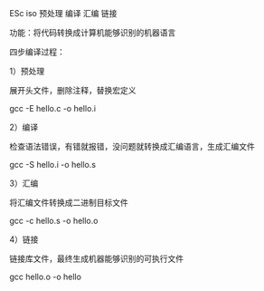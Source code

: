 ESc
iso
预处理
编译
汇编
链接

功能：将代码转换成计算机能够识别的机器语言

四步编译过程：

1）预处理

展开头文件，删除注释，替换宏定义

gcc -E hello.c -o hello.i

2）编译

检查语法错误，有错就报错，没问题就转换成汇编语言，生成汇编文件

gcc -S hello.i -o hello.s

3）汇编

将汇编文件转换成二进制目标文件

gcc -c hello.s -o hello.o

4）链接

链接库文件，最终生成机器能够识别的可执行文件

gcc hello.o -o hello